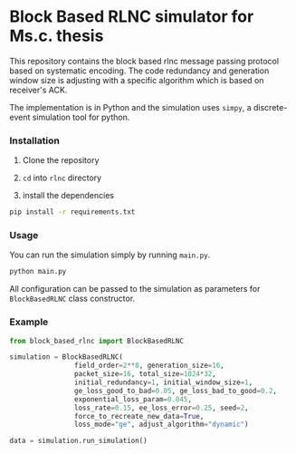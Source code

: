 # Block Based RLNC simulator for Ms.c. thesis

This repository contains the block based rlnc message passing protocol based on systematic encoding. The code redundancy and generation window size is adjusting with a specific algorithm which is based on receiver's ACK.

The implementation is in Python and the simulation uses `simpy`, a discrete-event simulation tool for python.

### Installation

1. Clone the repository

1. `cd` into `rlnc` directory

1. install the dependencies

```bash
pip install -r requirements.txt
```

### Usage

You can run the simulation simply by running `main.py`.

```bash
python main.py
```

All configuration can be passed to the simulation as parameters for `BlockBasedRLNC` class constructor.

### Example

```python
from block_based_rlnc import BlockBasedRLNC

simulation = BlockBasedRLNC(
                field_order=2**8, generation_size=16,
                packet_size=16, total_size=1024*32,
                initial_redundancy=1, initial_window_size=1,
                ge_loss_good_to_bad=0.05, ge_loss_bad_to_good=0.2,
                exponential_loss_param=0.045,
                loss_rate=0.15, ee_loss_error=0.25, seed=2,
                force_to_recreate_new_data=True,
                loss_mode="ge", adjust_algorithm="dynamic")

data = simulation.run_simulation()

```
